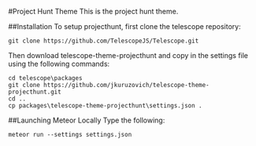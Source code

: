 #Project Hunt Theme
This is the project hunt theme.

##Installation
To setup projecthunt, first clone the telescope repository: 
```
git clone https://github.com/TelescopeJS/Telescope.git
```

Then download telescope-theme-projecthunt and copy in the settings file using the following commands:

```
cd telescope\packages
git clone https://github.com/jkuruzovich/telescope-theme-projecthunt.git
cd ..
cp packages\telescope-theme-projecthunt\settings.json .
```


##Launching Meteor Locally
Type the following:
```
meteor run --settings settings.json
```
